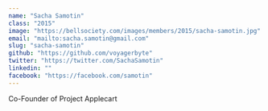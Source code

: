 ```yaml
---
name: "Sacha Samotin"
class: "2015"
image: "https://bellsociety.com/images/members/2015/sacha-samotin.jpg"
email: "mailto:sacha.samotin@gmail.com"
slug: "sacha-samotin"
github: "https://github.com/voyagerbyte"
twitter: "https://twitter.com/SachaSamotin"
linkedin: ""
facebook: "https://facebook.com/samotin"
---
```

Co-Founder of Project Applecart